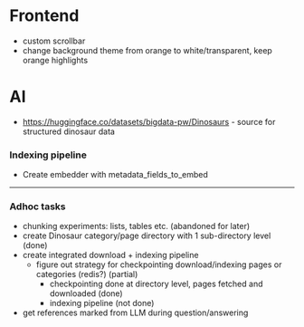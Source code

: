 # Frontend
- custom scrollbar 
- change background theme from orange to white/transparent, keep orange highlights


# AI
- https://huggingface.co/datasets/bigdata-pw/Dinosaurs - source for structured dinosaur data

### Indexing pipeline
- Create embedder with metadata_fields_to_embed


---------------------------------------

### Adhoc tasks
- chunking experiments: lists, tables etc. (abandoned for later)
- create Dinosaur category/page directory with 1 sub-directory level (done)
- create integrated download + indexing pipeline 
    - figure out strategy for checkpointing download/indexing pages or categories (redis?) (partial) 
        - checkpointing done at directory level, pages fetched and downloaded (done)
        - indexing pipeline (not done)
- get references marked from LLM during question/answering
 